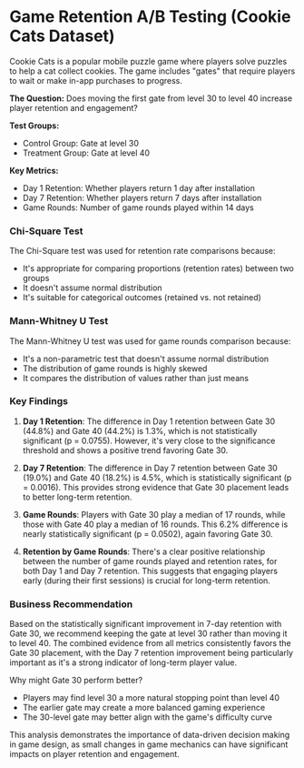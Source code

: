 # Game Retention A/B Testing (Cookie Cats Dataset)

Cookie Cats is a popular mobile puzzle game where players solve puzzles to help a cat collect cookies. The game includes "gates" that require players to wait or make in-app purchases to progress.

**The Question:** Does moving the first gate from level 30 to level 40 increase player retention and engagement?

**Test Groups:**

* Control Group: Gate at level 30
* Treatment Group: Gate at level 40

**Key Metrics:**

* Day 1 Retention: Whether players return 1 day after installation
* Day 7 Retention: Whether players return 7 days after installation
* Game Rounds: Number of game rounds played within 14 days

### Chi-Square Test

The Chi-Square test was used for retention rate comparisons because:

*   It's appropriate for comparing proportions (retention rates) between two groups
*   It doesn't assume normal distribution
*  It's suitable for categorical outcomes (retained vs. not retained)


### Mann-Whitney U Test

The Mann-Whitney U test was used for game rounds comparison because:

* It's a non-parametric test that doesn't assume normal distribution
* The distribution of game rounds is highly skewed
* It compares the distribution of values rather than just means


### Key Findings

1. **Day 1 Retention**: The difference in Day 1 retention between Gate 30 (44.8%) and Gate 40 (44.2%) is 1.3%, which is not statistically significant (p = 0.0755). However, it's very close to the significance threshold and shows a positive trend favoring Gate 30.

2. **Day 7 Retention**: The difference in Day 7 retention between Gate 30 (19.0%) and Gate 40 (18.2%) is 4.5%, which is statistically significant (p = 0.0016). This provides strong evidence that Gate 30 placement leads to better long-term retention.

3. **Game Rounds**: Players with Gate 30 play a median of 17 rounds, while those with Gate 40 play a median of 16 rounds. This 6.2% difference is nearly statistically significant (p = 0.0502), again favoring Gate 30.

4. **Retention by Game Rounds**: There's a clear positive relationship between the number of game rounds played and retention rates, for both Day 1 and Day 7 retention. This suggests that engaging players early (during their first sessions) is crucial for long-term retention.

### Business Recommendation

Based on the statistically significant improvement in 7-day retention with Gate 30, we recommend keeping the gate at level 30 rather than moving it to level 40. The combined evidence from all metrics consistently favors the Gate 30 placement, with the Day 7 retention improvement being particularly important as it's a strong indicator of long-term player value.

Why might Gate 30 perform better?
- Players may find level 30 a more natural stopping point than level 40
- The earlier gate may create a more balanced gaming experience
- The 30-level gate may better align with the game's difficulty curve

This analysis demonstrates the importance of data-driven decision making in game design, as small changes in game mechanics can have significant impacts on player retention and engagement.

